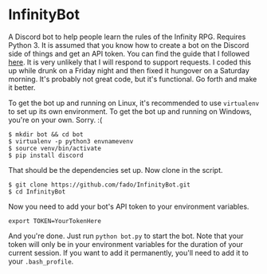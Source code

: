 # InfinityBot
A Discord bot to help people learn the rules of the Infinity RPG.  Requires Python 3.  It is assumed that you know how to create a bot on the Discord side of things and get an API token.  You can find the guide that I followed [here](https://github.com/reactiflux/discord-irc/wiki/Creating-a-discord-bot-&-getting-a-token). It is very unlikely that I will respond to support requests.  I coded this up while drunk on a Friday night and then fixed it hungover on a Saturday morning.  It's probably not great code, but it's functional.  Go forth and make it better.

To get the bot up and running on Linux, it's recommended to use <code>virtualenv</code> to set up its own environment.  To get the bot up and running on Windows, you're on your own.  Sorry.  :(

<pre><code>$ mkdir bot && cd bot
$ virtualenv -p python3 envnamevenv
$ source venv/bin/activate
$ pip install discord
</pre></code>

That should be the dependencies set up.  Now clone in the script.

<pre><code>$ git clone https://github.com/fado/InfinityBot.git
$ cd InfinityBot
</pre></code>

Now you need to add your bot's API token to your environment variables.
<pre><code>export TOKEN=YourTokenHere
</pre></code>

And you're done.  Just run <code>python bot.py</code> to start the bot.  Note that your token will only be in your environment variables for the duration of your current session.  If you want to add it permanently, you'll need to add it to your <code>.bash_profile</code>.
